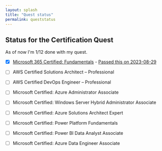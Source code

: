 ```yaml
---
layout: splash
title: "Quest status"
permalink: queststatus
---
```



## Status for the Certification Quest

As of now I'm 1/12 done with my quest. 

- [x] [Microsoft 365 Certified: Fundamentals](https://learn.microsoft.com/api/credentials/share/en-us/OleRandHendriksen-9681/E31F7C2CEA601457?sharingId=1CF91CEEF57A27BB) - [Passed this on 2023-08-29](/certifications/2023/08/29/1-out-of-12.html)
  
- [ ] AWS Certified Solutions Architect – Professional
- [ ] AWS Certified DevOps Engineer – Professional
- [ ] Microsoft Certified: Azure Administrator Associate
- [ ] Microsoft Certified: Windows Server Hybrid Administrator Associate
- [ ] Microsoft Certified: Azure Solutions Architect Expert
- [ ] Microsoft Certified: Power Platform Fundamentals
- [ ] Microsoft Certified: Power BI Data Analyst Associate
- [ ] Microsoft Certified: Azure Data Engineer Associate